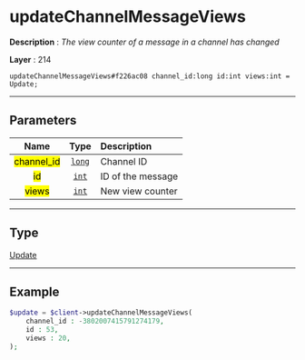 # updateChannelMessageViews

**Description** : *The view counter of a message in a channel has changed*

**Layer** : 214

```tl
updateChannelMessageViews#f226ac08 channel_id:long id:int views:int = Update;
```

---

## Parameters

| Name | Type | Description |
| :---: | :---: | :--- |
| <mark>channel_id</mark> | [`long`](type/long) | Channel ID |
| <mark>id</mark> | [`int`](type/int) | ID of the message |
| <mark>views</mark> | [`int`](type/int) | New view counter |

---

## Type

[Update](type/Update)

---

## Example

```php
$update = $client->updateChannelMessageViews(
	channel_id : -3802007415791274179,
	id : 53,
	views : 20,
);
```